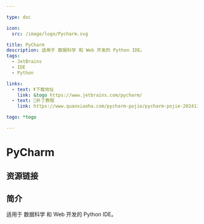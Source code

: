 ```yaml
---

type: doc

icon:
  src: /image/logo/Pycharm.svg

title: PyCharm
description: 适用于 数据科学 和 Web 开发的 Python IDE。
tags:
  - JetBrains
  - IDE
  - Python

links:
  - text: ⏬下载地址
    link: &togo https://www.jetbrains.com/pycharm/
  - text: 🚧补丁教程
    link: https://www.quanxiaoha.com/pycharm-pojie/pycharm-pojie-202413.html

togo: *togo

---
```


<ShowLogo />

# PyCharm

<ShowTags />

<ShowBreadcrumb />

## 资源链接

<ShowLinks />

## 简介

适用于 数据科学 和 Web 开发的 Python IDE。
